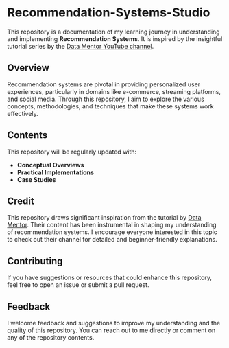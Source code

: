 # Recommendation-Systems-Studio

This repository is a documentation of my learning journey in understanding and implementing **Recommendation Systems**. It is inspired by the insightful tutorial series by the [Data Mentor YouTube channel](https://youtu.be/kPxASj5wJBY?si=r52D1vpCKI2cJZyL).  

## Overview  

Recommendation systems are pivotal in providing personalized user experiences, particularly in domains like e-commerce, streaming platforms, and social media. Through this repository, I aim to explore the various concepts, methodologies, and techniques that make these systems work effectively.  

## Contents  

This repository will be regularly updated with:  
- **Conceptual Overviews**
- **Practical Implementations**
- **Case Studies**

## Credit  

This repository draws significant inspiration from the tutorial by [Data Mentor](https://youtu.be/kPxASj5wJBY?si=r52D1vpCKI2cJZyL). Their content has been instrumental in shaping my understanding of recommendation systems. I encourage everyone interested in this topic to check out their channel for detailed and beginner-friendly explanations.  


## Contributing  

If you have suggestions or resources that could enhance this repository, feel free to open an issue or submit a pull request.  

## Feedback  

I welcome feedback and suggestions to improve my understanding and the quality of this repository. You can reach out to me directly or comment on any of the repository contents.  
